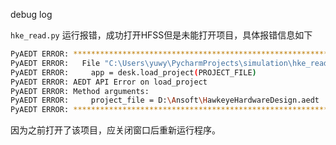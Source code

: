 debug log

`hke_read.py` 运行报错，成功打开HFSS但是未能打开项目，具体报错信息如下
```bash
PyAEDT ERROR: **************************************************************
PyAEDT ERROR:   File "C:\Users\yuwy\PycharmProjects\simulation\hke_read.py", line 28, in <module>
PyAEDT ERROR:     app = desk.load_project(PROJECT_FILE) 
PyAEDT ERROR: AEDT API Error on load_project
PyAEDT ERROR: Method arguments: 
PyAEDT ERROR:     project_file = D:\Ansoft\HawkeyeHardwareDesign.aedt 
PyAEDT ERROR: **************************************************************
```
因为之前打开了该项目，应关闭窗口后重新运行程序。